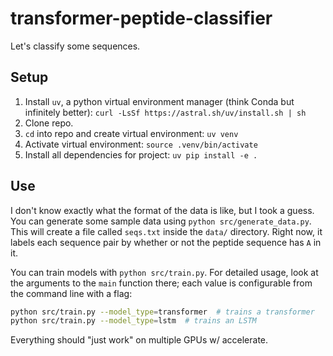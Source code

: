 # transformer-peptide-classifier

Let's classify some sequences.

## Setup

1. Install `uv`, a python virtual environment manager (think Conda but infinitely better): `curl -LsSf https://astral.sh/uv/install.sh | sh`
2. Clone repo.
3. `cd` into repo and create virtual environment: `uv venv`
4. Activate virtual environment: `source .venv/bin/activate`
5. Install all dependencies for project: `uv pip install -e .`

## Use

I don't know exactly what the format of the data is like, but I took a guess. You can generate some sample data using `python src/generate_data.py`. This will create a file called `seqs.txt` inside the `data/` directory. Right now, it labels each sequence pair by whether or not the peptide sequence has `A` in it.

You can train models with `python src/train.py`. For detailed usage, look at the arguments to the `main` function there; each value is configurable from the command line with a flag:

```bash
python src/train.py --model_type=transformer  # trains a transformer
python src/train.py --model_type=lstm  # trains an LSTM
```

Everything should "just work" on multiple GPUs w/ accelerate.
